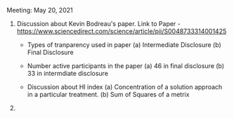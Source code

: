 Meeting: May 20, 2021

1. Discussion about Kevin Bodreau's paper. Link to Paper - https://www.sciencedirect.com/science/article/pii/S0048733314001425

    - Types of tranparency used in paper 
      (a) Intermediate Disclosure 
      (b) Final Disclosure 
      
    - Number active participants in the paper 
      (a) 46 in final disclosure 
      (b) 33 in intermdiate disclosure
      
    - Discussion about HI index 
      (a) Concentration of a solution approach in a particular treatment. 
      (b) Sum of Squares of a metrix 
      
2. 
      


    
